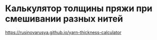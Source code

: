 # Калькулятор толщины пряжи при смешивании разных нитей

https://rusinovarusya.github.io/yarn-thickness-calculator
